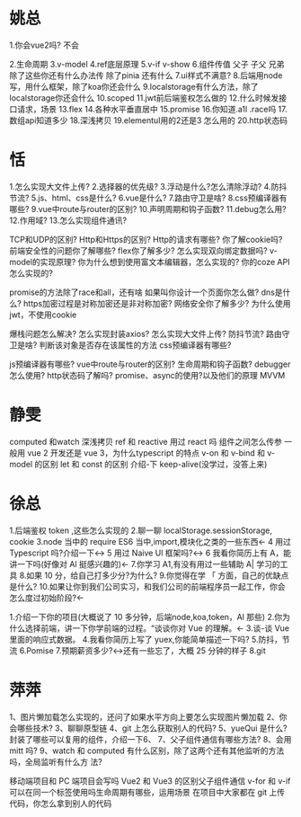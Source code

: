 # 姚总
1.你会vue2吗?
不会

2.生命周期
3.v-model
4.ref底层原理
5.v-if v-show 
6.组件传值 父子 子父 兄弟 除了这些你还有什么办法传 除了pinia 还有什么
7.ui样式不满意?
8.后端用node写，用什么框架，除了koa你还会什么
9.localstorage有什么方法，除了localstorage你还会什么
10.scoped
11.jwt前后端鉴权怎么做的
12.什么时候发接口请求，场景
13.flex
14.各种水平垂直居中
15.promise 
16.你知道.a1l .race吗
17.数组api知道多少
18.深浅拷贝
19.elementuI用的2还是3 怎么用的
20.http状态码

# 恬
1.怎么实现大文件上传?
2.选择器的优先级?
3.浮动是什么?怎么清除浮动?
4.防抖节流?
5.js、html、css是什么?
6.vue是什么?
7.路由守卫是啥?
8.css预编译器有哪些?
9.vue中route与router的区别?
10.声明周期和钩子函数?
11.debug怎么用?
12.作用域?
13.怎么实现组件通讯?

TCP和UDP的区别?
Http和Https的区别?
Http的请求有哪些?
你了解cookie吗?
前端安全性的问题你了解哪些?
flex你了解多少?
怎么实现双向绑定数据吗?
v-model的实现原理?
你为什么想到使用富文本编辑器，怎么实现的?
你的coze API怎么实现的?


promise的方法除了race和all，还有啥
如果叫你设计一个页面你怎么做?
dns是什么?
https加密过程是对称加密还是非对称加密?
网络安全你了解多少?
为什么使用jwt，不使用cookie


爆栈问题怎么解决?
怎么实现封装axios?
怎么实现大文件上传?
防抖节流?
路由守卫是啥?
判断该对象是否存在该属性的方法
css预编译器有哪些?

js预编译器有哪些?
vue中route与router的区别?
生命周期和钩子函数?
debugger怎么使用?
http状态码了解吗?
promise、async的使用?以及他们的原理
MVVM


# 静雯
computed 和watch
深浅拷贝
ref 和 reactive
用过 react 吗
组件之间怎么传参
一般用 vue 2 开发还是 vue 3，为什么typescript 的特点
v-on 和 v-bind 和 v-model 的区别
let 和 const 的区别
介绍-下 keep-alive(没学过，没答上来)


# 徐总
1.后端鉴权 token ,这些怎么实现的
2.聊一聊 localStorage.sessionStorage, cookie
3.node 当中的 require ES6 当中,import,模块化之类的一些东西←
4 用过 Typescript 吗?介绍一下↔
5 用过 Naive Ul 框架吗?↔
6 我看你简历上有 A，能讲一下吗(好像对 Al 挺感兴趣的)←
7.你学习 A1,有没有用过一些辅助 A| 学习的工具
8.如果 10 分，给自己打多少分?为什么?
9.你觉得在学 「 方面，自己的优缺点是什么?
10.如果让你到我们公司实习，和我们公司的前端程序员一起工作，你会怎么度过初始阶段?←


1.介绍一下你的项目(大概说了 10 多分钟，后端node,koa,token，Al 那些)
2.你为什么选择前端，讲一下你学前端的过程。“谈谈你对 Vue 的理解。←
3.谈-谈 Vue 里面的响应式数据。
4.我看你简历上写了 yuex,你能简单描述一下吗?
5.防抖，节流
6.Pomise
7.预期薪资多少?↔还有一些忘了，大概 25 分钟的样子
8.git


# 萍萍
1、图片懒加载怎么实现的，还问了如果水平方向上要怎么实现图片懒加载
2、你会哪些技术?
3、聊聊原型链
4、git 上怎么获取别人的代码?
5、yueQui 是什么?
封装了哪些可以复用的组件，介绍一下6、
7、父子组件通信有哪些方法?
8、会用 mitt 吗?
9、watch 和 computed 有什么区别，除了这两个还有其他监听的方法吗，全局监听有什么方
法?


移动端项目和 PC 端项目会写吗
Vue2 和 Vue3 的区别父子组件通信
v-for 和 v-if 可以在同一个标签使用吗生命周期有哪些，运用场景
在项目中大家都在 git 上传代码，你怎么拿到别人的代码
